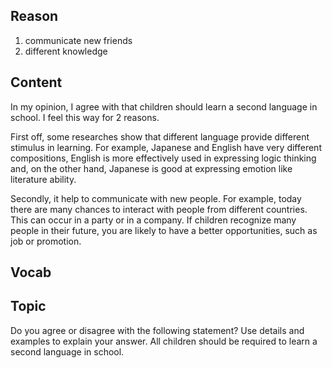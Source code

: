 ## Reason
1. communicate new friends
2. different knowledge

## Content
In my opinion, I agree with that children should learn a second language in school. I feel this way for 2 reasons.

First off, some researches show that different language provide different stimulus in learning. For example, Japanese and English have very different compositions, English is more effectively used in expressing logic thinking and, on the other hand, Japanese is good at expressing emotion like literature ability.

Secondly, it help to communicate with new people. For example, today there are many chances to interact with people from different countries. This can occur in a party or in a company. If children recognize many people in their future, you are likely to have a better opportunities, such as job or promotion.

## Vocab

## Topic
Do you agree or disagree with the following statement? Use details and examples to explain your answer. All children should be required to learn a second language in school.